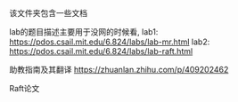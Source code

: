 该文件夹包含一些文档

lab的题目描述主要用于没网的时候看, 
lab1: https://pdos.csail.mit.edu/6.824/labs/lab-mr.html
lab2: https://pdos.csail.mit.edu/6.824/labs/lab-raft.html

助教指南及其翻译 https://zhuanlan.zhihu.com/p/409202462

Raft论文